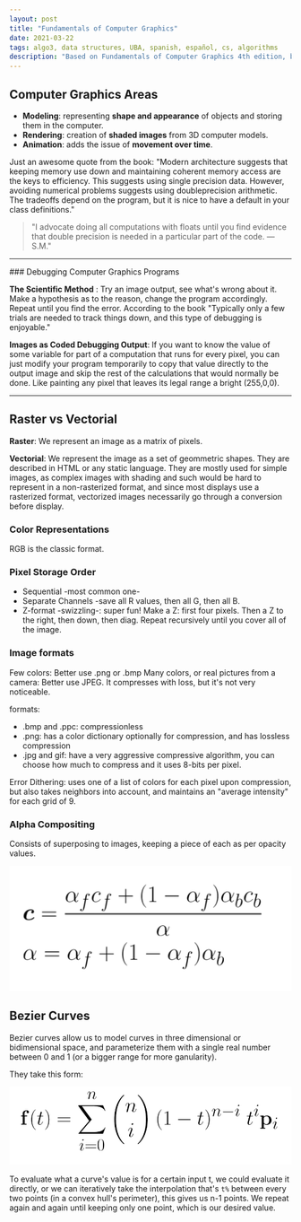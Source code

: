 ```yaml
---
layout: post
title: "Fundamentals of Computer Graphics"
date: 2021-03-22
tags: algo3, data structures, UBA, spanish, español, cs, algorithms
description: "Based on Fundamentals of Computer Graphics 4th edition, by Marschner and Shirley. Taken while going through the corresponding elective."
---
```


## Computer Graphics Areas

- **Modeling**: representing **shape and appearance** of objects and storing them in the computer.
- **Rendering**: creation of **shaded images** from 3D computer models.
- **Animation**: adds the issue of **movement over time**.

Just an awesome quote from the book:
"Modern architecture suggests that keeping memory use down and maintaining coherent memory access are the keys to efficiency. This suggests using single precision data. However, avoiding numerical problems suggests using doubleprecision arithmetic. The tradeoffs depend on the program, but it is nice to have a default in your class definitions."

> "I advocate doing all computations with floats until you find evidence that double precision is needed in a particular part of the code. —S.M."

---

### Debugging Computer Graphics Programs

**The Scientific Method** : Try an image output, see what's wrong about it. Make a hypothesis as to the reason, change the program accordingly. Repeat until you find the error. According to the book "Typically only a few trials are needed to track things down, and this type of debugging is enjoyable."

**Images as Coded Debugging Output**:  If you want to know the value of some variable for part of a computation that runs for every pixel, you can just modify your program temporarily to copy that value directly to the output image and skip the rest of the calculations that would normally be done. Like painting any pixel that leaves its legal range a bright (255,0,0).

---
## Raster vs Vectorial

**Raster**: We represent an image as a matrix of pixels.

**Vectorial**: We represent the image as a set of geommetric shapes. They are described in HTML or any static language. They are mostly used for simple images, as complex images with shading and such would be hard to represent in a non-rasterized format, and since most displays use a rasterized format, vectorized images necessarily go through a conversion before display.

### Color Representations

RGB is the classic format. 

### Pixel Storage Order

- Sequential -most common one-
- Separate Channels -save all R values, then all G, then all B.
- Z-format -swizzling-: super fun! Make a Z: first four pixels. Then a Z to the right, then down, then diag. Repeat recursively until you cover all of the image.

### Image formats
Few colors: Better use .png or .bmp
Many colors, or real pictures from a camera: Better use JPEG. It compresses with loss, but it's not very noticeable.

formats:
- .bmp and .ppc: compressionless
- .png: has a color dictionary optionally for compression, and has lossless compression
- .jpg and gif: have a very aggressive compressive algorithm, you can choose how much to compress and it uses 8-bits per pixel. 

Error Dithering: uses one of a list of colors for each pixel upon compression, but also takes neighbors into account, and maintains an "average intensity" for each grid of 9.

### Alpha Compositing

Consists of superposing to images, keeping a piece of each as per opacity values.

![](image/alpha-compositing.png)

## Bezier Curves

Bezier curves allow us to model curves in three dimensional or bidimensional space, and parameterize them with a single real number between 0 and 1 (or a bigger range for more ganularity).

They take this form:

![](image/bezier.png)

To evaluate what a curve's value is for a certain input t, we could evaluate it directly, or we can iteratively take the interpolation that's `t%` between every two points (in a convex hull's perimeter), this gives us n-1 points. We repeat again and again until keeping only one point, which is our desired value.

